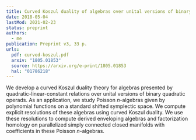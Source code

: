 ```yaml
---
title: Curved Koszul duality of algebras over unital versions of binary operads
date: 2018-05-04
lastMod: 2021-02-23
status: preprint
authors:
  - me
publication: Preprint v3, 33 p.
urls:
  pdf: curved-koszul.pdf
  arxiv: "1805.01853"
  source: https://arxiv.org/e-print/1805.01853
  hal: "01786218"
---
```


We develop a curved Koszul duality theory for algebras presented by quadratic-linear-constant relations over unital versions of binary quadratic operads. As an application, we study Poisson $n$-algebras given by polynomial functions on a standard shifted symplectic space. We compute explicit resolutions of these algebras using curved Koszul duality. We use these resolutions to compute derived enveloping algebras and factorization homology on parallelized simply connected closed manifolds with coefficients in these Poisson $n$-algebras.
